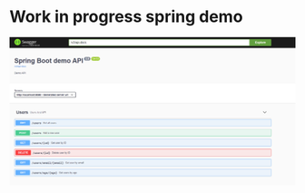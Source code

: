<h1> Work in progress spring demo</h1>

![Alt text](screenshots/swagger.png?raw=true "Swagger APIs")